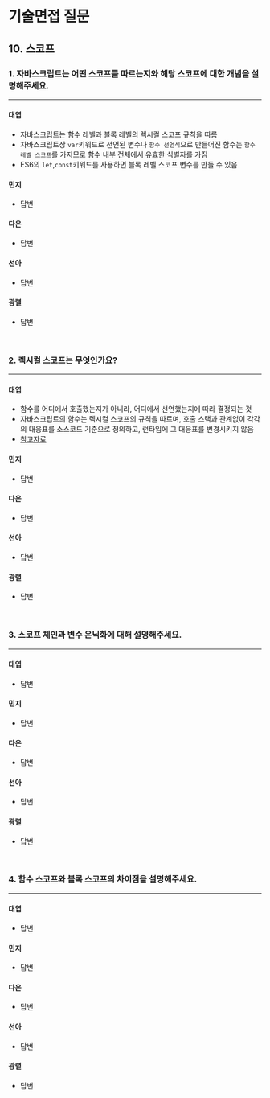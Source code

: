 # 기술면접 질문

## 10. 스코프

### 1. 자바스크립트는 어떤 스코프를 따르는지와 해당 스코프에 대한 개념을 설명해주세요.

<hr>

#### 대엽

- 자바스크립트는 함수 레벨과 블록 레벨의 렉시컬 스코프 규칙을 따름
- 자바스크립트상 `var`키워드로 선언된 변수나 `함수 선언식`으로 만들어진 함수는 `함수 레벨 스코프`를 가지므로 함수 내부 전체에서 유효한 식별자를 가짐
- ES6의 `let`,`const`키워드를 사용하면 블록 레벨 스코프 변수를 만들 수 있음

#### 민지

- 답변

#### 다은

- 답변

#### 선아

- 답변

#### 광렬

- 답변

<br>

### 2. 렉시컬 스코프는 무엇인가요?

<hr>

#### 대엽

- 함수를 어디에서 호출했는지가 아니라, 어디에서 선언했는지에 따라 결정되는 것
- 자바스크립트의 함수는 렉시컬 스코프의 규칙을 따르며, 호출 스택과 관계없이 각각의 대응표를 소스코드 기준으로 정의하고, 런타임에 그 대응표를 변경시키지 않음
- [참고자료](https://techwell.wooritech.com/docs/languages/javascript/scope-this/)

#### 민지

- 답변

#### 다은

- 답변

#### 선아

- 답변

#### 광렬

- 답변

<br>

### 3. 스코프 체인과 변수 은닉화에 대해 설명해주세요.

<hr>

#### 대엽

- 답변

#### 민지

- 답변

#### 다은

- 답변

#### 선아

- 답변

#### 광렬

- 답변

<br>

### 4. 함수 스코프와 블록 스코프의 차이점을 설명해주세요.

<hr>

#### 대엽

- 답변

#### 민지

- 답변

#### 다은

- 답변

#### 선아

- 답변

#### 광렬

- 답변
